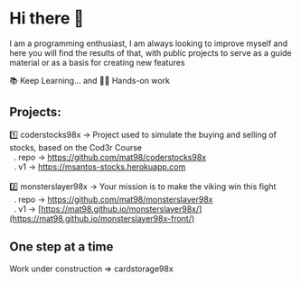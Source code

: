 # Hi there 👋

I am a programming enthusiast, I am always looking to improve myself and here you will find the results of that, with public projects to serve as a guide material or as a basis for creating new features

📚 Keep Learning... and 👷‍♂️ Hands-on work

## Projects:
1️⃣ coderstocks98x -> Project used to simulate the buying and selling of stocks, based on the Cod3r Course <br>
&nbsp; . repo -> https://github.com/mat98/coderstocks98x <br>
&nbsp; . v1 -> https://msantos-stocks.herokuapp.com
<br>
<br>
2️⃣ monsterslayer98x -> Your mission is to make the viking win this fight <br>
&nbsp; . repo -> https://github.com/mat98/monsterslayer98x <br>
&nbsp; . v1 -> [https://mat98.github.io/monsterslayer98x/](https://mat98.github.io/monsterslayer98x-front/)

## One step at a time
Work under construction => cardstorage98x

<!-- [![Top Langs](https://github-readme-stats.vercel.app/api/top-langs/?username=mat98)](https://https://github.com/mat98/mat98)
![Anurag's GitHub stats](https://github-readme-stats.vercel.app/api?username=mat98&count_private=true)
 -->
